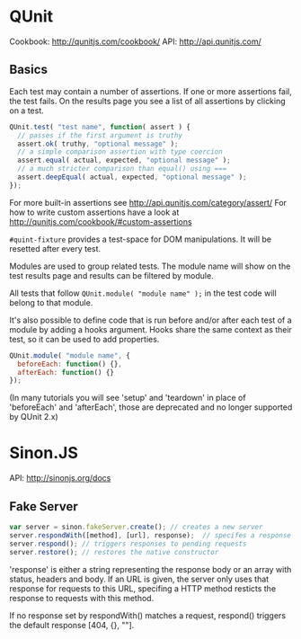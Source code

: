 # QUnit

Cookbook: http://qunitjs.com/cookbook/
API: http://api.qunitjs.com/

## Basics

Each test may contain a number of assertions. If one or more assertions fail, the test fails. On the results page you see a list of all assertions by clicking on a test.

```js
QUnit.test( "test name", function( assert ) {
  // passes if the first argument is truthy
  assert.ok( truthy, "optional message" );
  // a simple comparison assertion with type coercion
  assert.equal( actual, expected, "optional message" );
  // a much stricter comparison than equal() using ===
  assert.deepEqual( actual, expected, "optional message" );
});
```
For more built-in assertions see http://api.qunitjs.com/category/assert/
For how to write custom assertions have a look at http://qunitjs.com/cookbook/#custom-assertions

`#quint-fixture` provides a test-space for DOM manipulations. It will be resetted after every test.

Modules are used to group related tests. The module name will show on the test results page and results can be filtered by module.

All tests that follow `QUnit.module( "module name" );` in the test code will belong to that module.

It's also possible to define code that is run before and/or after each test of a module by adding a hooks argument. Hooks share the same context as their test, so it can be used to add properties.

```js
QUnit.module( "module name", {
  beforeEach: function() {},
  afterEach: function() {}
});
```
(In many tutorials you will see 'setup' and 'teardown' in place of 'beforeEach' and 'afterEach', those are deprecated and no longer supported by QUnit 2.x)


# Sinon.JS

API: http://sinonjs.org/docs

## Fake Server

```js
var server = sinon.fakeServer.create(); // creates a new server
server.respondWith([method], [url], response);  // specifes a response for HTTP requests
server.respond(); // triggers responses to pending requests
server.restore(); // restores the native constructor
```

'response' is either a string representing the response body or an array with status, headers and body. If an URL is given, the server only uses that response for requests to this URL, specifing a HTTP method resticts the response to requests with this method.

If no response set by respondWith() matches a request, respond() triggers the default response [404, {}, ""].
